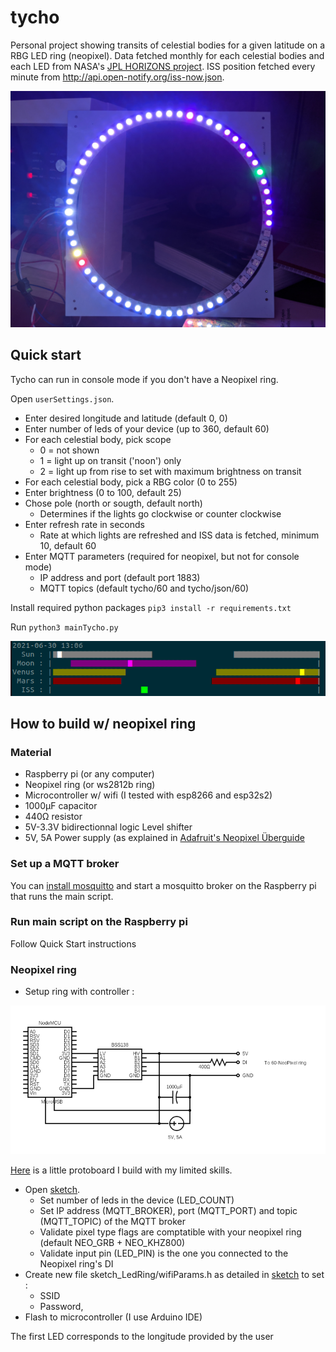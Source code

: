 # tycho
Personal project showing transits of celestial bodies for a given latitude on a RBG LED ring (neopixel). Data fetched monthly for each celestial bodies and each LED from NASA's [JPL HORIZONS project](https://ssd.jpl.nasa.gov/horizons.cgi). ISS position fetched every minute from http://api.open-notify.org/iss-now.json.

![Ring](img/Ring.jpg?raw=true "Ring")

## Quick start
Tycho can run in console mode if you don't have a Neopixel ring.

Open `userSettings.json`.
- Enter desired longitude and latitude (default 0, 0)
- Enter number of leds of your device (up to 360, default 60)
- For each celestial body, pick scope 
  - 0 = not shown
  - 1 = light up on transit ('noon') only
  - 2 = light up from rise to set with maximum brightness on transit
- For each celestial body, pick a RBG color (0 to 255)
- Enter brightness (0 to 100, default 25)
- Chose pole (north or sougth, default north)
  - Determines if the lights go clockwise or counter clockwise
- Enter refresh rate in seconds 
  - Rate at which lights are refreshed and ISS data is fetched, minimum 10, default 60
- Enter MQTT parameters (required for neopixel, but not for console mode)
  - IP address and port (default port 1883)
  - MQTT topics (default tycho/60 and tycho/json/60)

Install required python packages `pip3 install -r requirements.txt`

Run `python3 mainTycho.py`


![Console](img/console.png?raw=true "Console")

## How to build w/ neopixel ring
### Material
- Raspberry pi (or any computer)
- Neopixel ring (or ws2812b ring)
- Microcontroller w/ wifi (I tested with esp8266 and esp32s2)
- 1000μF capacitor
- 440Ω resistor
- 5V-3.3V bidirectionnal logic Level shifter
- 5V, 5A Power supply (as explained in [Adafruit's Neopixel Überguide](https://learn.adafruit.com/adafruit-neopixel-uberguide/powering-neopixels)

### Set up a MQTT broker
You can [install mosquitto](https://randomnerdtutorials.com/how-to-install-mosquitto-broker-on-raspberry-pi/) and start a mosquitto broker on the Raspberry pi that runs the main script.

### Run main script on the Raspberry pi
Follow Quick Start instructions

### Neopixel ring
- Setup ring with controller :

![Circuit](img/circuit.png?raw=true "circuit")

[Here](img/circuitPhoto.jpg) is a little protoboard I build with my limited skills.

- Open [sketch](sketch_LedRing/sketchLedRing.ino).
  - Set number of leds in the device (LED_COUNT)
  - Set IP address (MQTT_BROKER), port (MQTT_PORT) and topic (MQTT_TOPIC) of the MQTT broker
  - Validate pixel type flags are comptatible with your neopixel ring (default NEO_GRB + NEO_KHZ800)
  - Validate input pin (LED_PIN) is the one you connected to the Neopixel ring's DI
- Create new file sketch_LedRing/wifiParams.h as detailed in [sketch](sketch_LedRing/sketchLedRing.ino) to set :
  - SSID
  - Password,
- Flash to microcontroller (I use Arduino IDE)

The first LED corresponds to the longitude provided by the user

